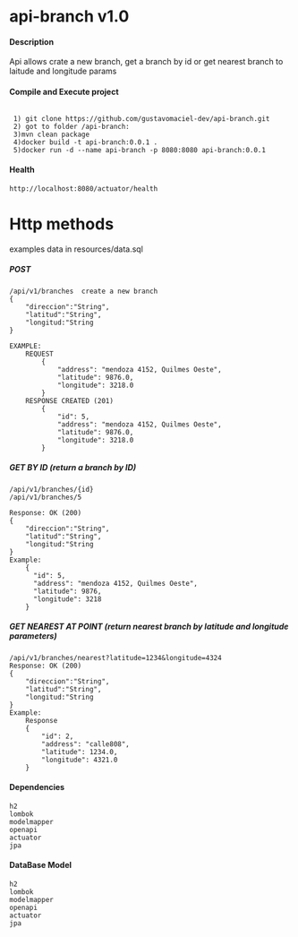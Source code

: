 # api-branch v1.0
#### Description
Api allows crate a new branch, get a branch by id or get nearest branch to laitude and longitude params

#### Compile and Execute project
```

 1) git clone https://github.com/gustavomaciel-dev/api-branch.git
 2) got to folder /api-branch:
 3)mvn clean package
 4)docker build -t api-branch:0.0.1 .
 5)docker run -d --name api-branch -p 8080:8080 api-branch:0.0.1
```
#### Health
```
http://localhost:8080/actuator/health
```

# Http methods
examples data in resources/data.sql
##### POST

```
/api/v1/branches  create a new branch
{
    "direccion":"String",
    "latitud":"String",
    "longitud:"String
}

EXAMPLE: 
    REQUEST
        {
            "address": "mendoza 4152, Quilmes Oeste",
            "latitude": 9876.0,
            "longitude": 3218.0
        }
    RESPONSE CREATED (201)
        {
            "id": 5,
            "address": "mendoza 4152, Quilmes Oeste",
            "latitude": 9876.0,
            "longitude": 3218.0
        }
```
##### GET BY ID (return a branch by ID)

```
/api/v1/branches/{id}
/api/v1/branches/5

Response: OK (200)
{
    "direccion":"String",
    "latitud":"String",
    "longitud:"String
}
Example:
    {
      "id": 5,
      "address": "mendoza 4152, Quilmes Oeste",
      "latitude": 9876,
      "longitude": 3218
    }
 ```
 
##### GET NEAREST AT POINT (return nearest branch by latitude and longitude parameters)

```
/api/v1/branches/nearest?latitude=1234&longitude=4324
Response: OK (200)
{
    "direccion":"String",
    "latitud":"String",
    "longitud:"String
}
Example:
    Response
    {
        "id": 2,
        "address": "calle808",
        "latitude": 1234.0,
        "longitude": 4321.0
    }
```
#### Dependencies
```
h2
lombok
modelmapper
openapi
actuator
jpa
```

#### DataBase Model
```
h2
lombok
modelmapper
openapi
actuator
jpa
```

